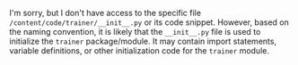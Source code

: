 I'm sorry, but I don't have access to the specific file `/content/code/trainer/__init__.py` or its code snippet. However, based on the naming convention, it is likely that the `__init__.py` file is used to initialize the `trainer` package/module. It may contain import statements, variable definitions, or other initialization code for the `trainer` module.